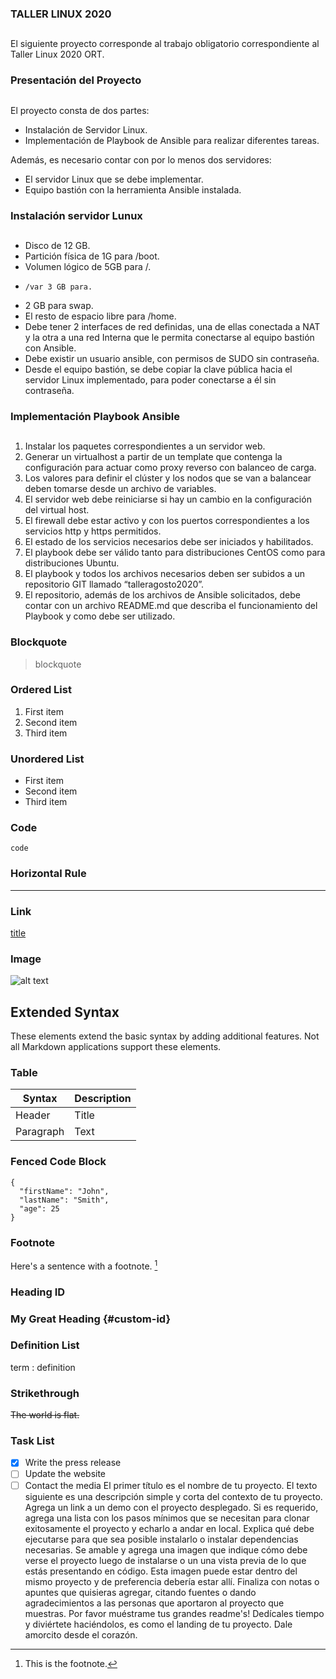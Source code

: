 ### TALLER LINUX 2020

##
El siguiente proyecto corresponde al trabajo obligatorio correspondiente al Taller Linux 2020 ORT.

### Presentación del Proyecto

##

El proyecto consta de dos partes:
 - Instalación de Servidor Linux.
 - Implementación de Playbook de Ansible para realizar diferentes tareas.

Además, es necesario contar con por lo menos dos servidores:
 - El servidor Linux que se debe implementar.
 - 	Equipo bastión con la herramienta Ansible instalada.

### Instalación servidor Lunux
##
  - Disco de 12 GB.
  - Partición física de 1G para /boot.
  - Volumen lógico de 5GB para /.
  - 	/var 3 GB para.
  - 2 GB para swap.
  - El resto de espacio libre para /home. 
  - Debe tener 2 interfaces de red definidas, una de ellas conectada a NAT y la otra a una red Interna que le permita conectarse al equipo bastión con Ansible. 
  - Debe existir un usuario ansible, con permisos de SUDO sin contraseña. 
  - Desde el equipo bastión, se debe copiar la clave pública hacia el servidor Linux implementado, para poder conectarse a él sin contraseña. 

### Implementación Playbook Ansible
  ## 
   1.	Instalar los paquetes correspondientes a un servidor web.
   2.	Generar un virtualhost a partir de un template que contenga la configuración para actuar como proxy reverso con balanceo de carga. 
   3.	Los valores para definir el clúster y los nodos que se van a balancear deben tomarse desde un archivo de variables. 
   4.	El servidor web debe reiniciarse si hay un cambio en la configuración del virtual host. 
   5.	El firewall debe estar activo y con los puertos correspondientes a los servicios http y https permitidos.
   6.	El estado de los servicios necesarios debe ser iniciados y habilitados. 
   7.	El playbook debe ser válido tanto para distribuciones CentOS como para distribuciones Ubuntu. 
   8.	El playbook y todos los archivos necesarios deben ser subidos a un repositorio GIT llamado “talleragosto2020”. 
   9.	El repositorio, además de los archivos de Ansible solicitados, debe contar con un archivo README.md que describa el funcionamiento del Playbook y como debe ser utilizado.


### Blockquote

> blockquote

### Ordered List

1. First item
2. Second item
3. Third item

### Unordered List

- First item
- Second item
- Third item

### Code

`code`

### Horizontal Rule

---

### Link

[title](https://www.example.com)

### Image

![alt text](image.jpg)

## Extended Syntax

These elements extend the basic syntax by adding additional features. Not all Markdown applications support these elements.

### Table

| Syntax | Description |
| ----------- | ----------- |
| Header | Title |
| Paragraph | Text |

### Fenced Code Block

```
{
  "firstName": "John",
  "lastName": "Smith",
  "age": 25
}
```

### Footnote

Here's a sentence with a footnote. [^1]

[^1]: This is the footnote.

### Heading ID

### My Great Heading {#custom-id}

### Definition List

term
: definition

### Strikethrough

~~The world is flat.~~

### Task List

- [x] Write the press release
- [ ] Update the website
- [ ] Contact the media
El primer título es el nombre de tu proyecto.
El texto siguiente es una descripción simple y corta del contexto de tu proyecto.
Agrega un link a un demo con el proyecto desplegado.
Si es requerido, agrega una lista con los pasos mínimos que se necesitan para clonar exitosamente el proyecto y echarlo a andar en local.
Explica qué debe ejecutarse para que sea posible instalarlo o instalar dependencias necesarias.
Se amable y agrega una imagen que indique cómo debe verse el proyecto luego de instalarse o un una vista previa de lo que estás presentando en código. Esta imagen puede estar dentro del mismo proyecto y de preferencia debería estar allí.
Finaliza con notas o apuntes que quisieras agregar, citando fuentes o dando agradecimientos a las personas que aportaron al proyecto que muestras.
Por favor muéstrame tus grandes readme's! Dedícales tiempo y diviértete haciéndolos, es como el landing de tu proyecto. Dale amorcito desde el corazón.